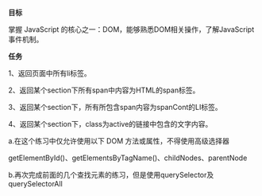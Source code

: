 **目标**

掌握 JavaScript 的核心之一：DOM，能够熟悉DOM相关操作，了解JavaScript事件机制。

**任务**

1、返回页面中所有li标签。

2、返回某个section下所有span中内容为HTML的span标签。

3、返回某个section下，所有所包含span内容为spanCont的LI标签。

4、返回某个section下，class为active的链接中包含的文字内容。

a.在这个练习中仅允许使用以下 DOM 方法或属性，不得使用高级选择器

getElementById()、getElementsByTagName()、childNodes、parentNode

b.再次完成前面的几个查找元素的练习，但是使用querySelector及querySelectorAll

